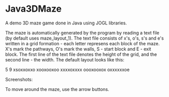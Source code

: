 # Java3DMaze
A demo 3D maze game done in Java using JOGL libraries.

The maze is automatically generated by the program by reading a text file (by default uses maze_layout_1). The text file consists of x's, o's, s's and e's written in a grid formation - each letter represens each block of the maze. X's mark the pathways, O's mark the walls, S - start block and E - exit block. The first line of the text file denotes the height of the grid, and the second line - the width. The default layout looks like this:

5
9
xsoxxoxxo
xooxooxoo
xxxxoxxxx
oooxooxox
oxxxxxxoe

Screenshots:



To move around the maze, use the arrow buttons.

